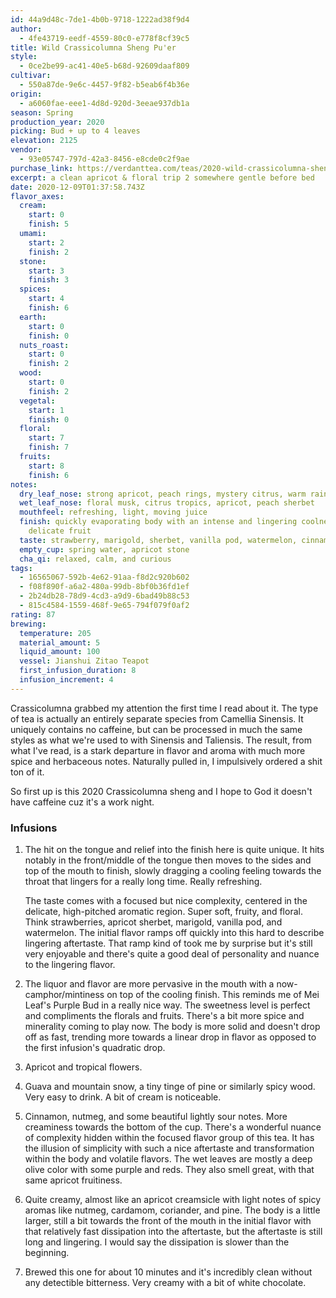 ```yaml
---
id: 44a9d48c-7de1-4b0b-9718-1222ad38f9d4
author:
  - 4fe43719-eedf-4559-80c0-e778f8cf39c5
title: Wild Crassicolumna Sheng Pu'er
style:
  - 0ce2be99-ac41-40e5-b68d-92609daaf809
cultivar:
  - 550a87de-9e6c-4457-9f82-b5eab6f4b36e
origin:
  - a6060fae-eee1-4d8d-920d-3eeae937db1a
season: Spring
production_year: 2020
picking: Bud + up to 4 leaves
elevation: 2125
vendor:
  - 93e05747-797d-42a3-8456-e8cde0c2f9ae
purchase_link: https://verdanttea.com/teas/2020-wild-crassicolumna-sheng-puer-cake/
excerpt: a clean apricot & floral trip 2 somewhere gentle before bed
date: 2020-12-09T01:37:58.743Z
flavor_axes:
  cream:
    start: 0
    finish: 5
  umami:
    start: 2
    finish: 2
  stone:
    start: 3
    finish: 3
  spices:
    start: 4
    finish: 6
  earth:
    start: 0
    finish: 0
  nuts_roast:
    start: 0
    finish: 2
  wood:
    start: 0
    finish: 2
  vegetal:
    start: 1
    finish: 0
  floral:
    start: 7
    finish: 7
  fruits:
    start: 8
    finish: 6
notes:
  dry_leaf_nose: strong apricot, peach rings, mystery citrus, warm rainy air
  wet_leaf_nose: floral musk, citrus tropics, apricot, peach sherbet
  mouthfeel: refreshing, light, moving juice
  finish: quickly evaporating body with an intense and lingering coolness and
    delicate fruit
  taste: strawberry, marigold, sherbet, vanilla pod, watermelon, cinnamon, nutmeg
  empty_cup: spring water, apricot stone
  cha_qi: relaxed, calm, and curious
tags:
  - 16565067-592b-4e62-91aa-f8d2c920b602
  - f08f890f-a6a2-480a-99db-8bf0b36fd1ef
  - 2b24db28-78d9-4cd3-a9d9-6bad49b88c53
  - 815c4584-1559-468f-9e65-794f079f0af2
rating: 87
brewing:
  temperature: 205
  material_amount: 5
  liquid_amount: 100
  vessel: Jianshui Zitao Teapot
  first_infusion_duration: 8
  infusion_increment: 4
---
```


Crassicolumna grabbed my attention the first time I read about it. The type of tea is actually an entirely separate species from Camellia Sinensis. It uniquely contains no caffeine, but can be processed in much the same styles as what we're used to with Sinensis and Taliensis. The result, from what I've read, is a stark departure in flavor and aroma with much more spice and herbaceous notes. Naturally pulled in, I impulsively ordered a shit ton of it.

So first up is this 2020 Crassicolumna sheng and I hope to God it doesn't have caffeine cuz it's a work night.

### Infusions

1. The hit on the tongue and relief into the finish here is quite unique. It hits notably in the front/middle of the tongue then moves to the sides and top of the mouth to finish, slowly dragging a cooling feeling towards the throat that lingers for a really long time. Really refreshing.

   The taste comes with a focused but nice complexity, centered in the delicate, high-pitched aromatic region. Super soft, fruity, and floral. Think strawberries, apricot sherbet, marigold, vanilla pod, and watermelon. The initial flavor ramps off quickly into this hard to describe lingering aftertaste. That ramp kind of took me by surprise but it's still very enjoyable and there's quite a good deal of personality and nuance to the lingering flavor.

2. The liquor and flavor are more pervasive in the mouth with a now-camphor/mintiness on top of the cooling finish. This reminds me of Mei Leaf's Purple Bud in a really nice way. The sweetness level is perfect and compliments the florals and fruits. There's a bit more spice and minerality coming to play now. The body is more solid and doesn't drop off as fast, trending more towards a linear drop in flavor as opposed to the first infusion's quadratic drop.
3. Apricot and tropical flowers.
4. Guava and mountain snow, a tiny tinge of pine or similarly spicy wood. Very easy to drink. A bit of cream is noticeable.
5. Cinnamon, nutmeg, and some beautiful lightly sour notes. More creaminess towards the bottom of the cup. There's a wonderful nuance of complexity hidden within the focused flavor group of this tea. It has the illusion of simplicity with such a nice aftertaste and transformation within the body and volatile flavors. The wet leaves are mostly a deep olive color with some purple and reds. They also smell great, with that same apricot fruitiness.
6. Quite creamy, almost like an apricot creamsicle with light notes of spicy aromas like nutmeg, cardamom, coriander, and pine. The body is a little larger, still a bit towards the front of the mouth in the initial flavor with that relatively fast dissipation into the aftertaste, but the aftertaste is still long and lingering. I would say the dissipation is slower than the beginning.
7. Brewed this one for about 10 minutes and it's incredibly clean without any detectible bitterness. Very creamy with a bit of white chocolate.
